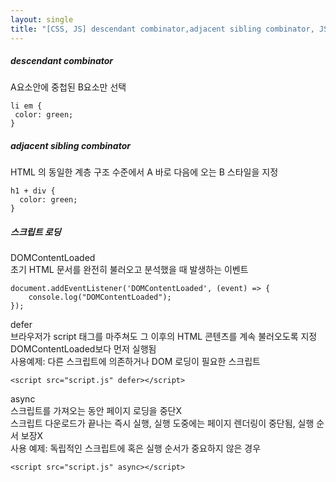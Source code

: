 ```yaml
---
layout: single
title: "[CSS, JS] descendant combinator,adjacent sibling combinator, JS 로딩"
---   
```

##### descendant combinator   
A요소안에 중첩된 B요소만 선택   
```
li em {
 color: green;
}
```
   
##### adjacent sibling combinator    
HTML 의 동일한 계층 구조 수준에서 A 바로 다음에 오는 B 스타일을 지정    
```
h1 + div {
  color: green;
}
```
   
##### 스크립트 로딩   
DOMContentLoaded   
초기 HTML 문서를 완전히 불러오고 분석했을 때 발생하는 이벤트   
```
document.addEventListener('DOMContentLoaded', (event) => {
    console.log("DOMContentLoaded");
});
```
   
defer   
브라우저가 script 태그를 마주쳐도 그 이후의 HTML 콘텐츠를 계속 불러오도록 지정    
DOMContentLoaded보다 먼저 실행됨   
사용예제: 다른 스크립트에 의존하거나 DOM 로딩이 필요한 스크립트   
```
<script src="script.js" defer></script>
```
   
async    
스크립트를 가져오는 동안 페이지 로딩을 중단X   
스크립트 다운로드가 끝나는 즉시 실행, 실행 도중에는 페이지 렌더링이 중단됨, 실행 순서 보장X   
사용 예제: 독립적인 스크립트에 혹은 실행 순서가 중요하지 않은 경우   
```
<script src="script.js" async></script>
```